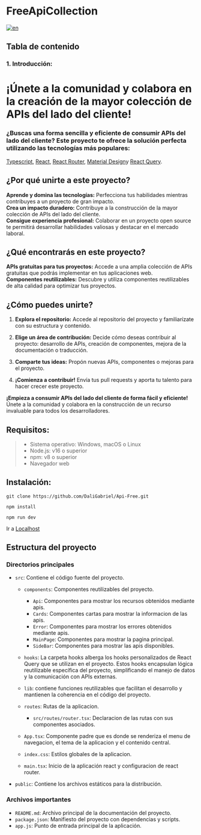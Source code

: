 # FreeApiCollection

[![en](https://img.shields.io/badge/lang-en-red.svg)](https://github.com/jonatasemidio/multilanguage-readme-pattern/blob/master/README.md)

## Tabla de contenido

### **1. Introducción:**

# **¡Únete a la comunidad y colabora en la creación de la mayor colección de APIs del lado del cliente!**

### **¿Buscas una forma sencilla y eficiente de consumir APIs del lado del cliente?** Este proyecto te ofrece la solución perfecta utilizando las tecnologías más populares:

<a href="https://www.typescriptlang.org/" target="_blank" rel="noopener noreferrer">Typescript</a>,
<a href="https://react.dev/" target="_blank" rel="noopener noreferrer">React</a>,
<a href="https://reactrouter.com/en/main" target="_blank" rel="noopener noreferrer">React Router</a>,
<a href="https://mui.com/" target="_blank" rel="noopener noreferrer">Material Design</a>y
<a href="https://tanstack.com/query/v3/" target="_blank" rel="noopener noreferrer">React Query</a>.

## **¿Por qué unirte a este proyecto?**

**Aprende y domina las tecnologías:** Perfecciona tus habilidades mientras contribuyes a un proyecto de gran impacto.
<br>
**Crea un impacto duradero:** Contribuye a la construcción de la mayor colección de APIs del lado del cliente.
<br>
**Consigue experiencia profesional:** Colaborar en un proyecto open source te permitirá desarrollar habilidades valiosas y destacar en el mercado laboral.

## **¿Qué encontrarás en este proyecto?**

**APIs gratuitas para tus proyectos:** Accede a una amplia colección de APIs gratuitas que podrás implementar en tus aplicaciones web.
<br>
**Componentes reutilizables:** Descubre y utiliza componentes reutilizables de alta calidad para optimizar tus proyectos.

## **¿Cómo puedes unirte?**

1. **Explora el repositorio:** Accede al repositorio del proyecto y familiarízate con su estructura y contenido.

2. **Elige un área de contribución:** Decide cómo deseas contribuir al proyecto: desarrollo de APIs, creación de componentes, mejora de la documentación o traducción.

4. **Comparte tus ideas:** Propón nuevas APIs, componentes o mejoras para el proyecto.

5. **¡Comienza a contribuir!** Envía tus pull requests y aporta tu talento para hacer crecer este proyecto.

**¡Empieza a consumir APIs del lado del cliente de forma fácil y eficiente!** Únete a la comunidad y colabora en la construcción de un recurso invaluable para todos los desarrolladores.


## **Requisitos:**

> - Sistema operativo: Windows, macOS o Linux
> - Node.js: v16 o superior
> - npm: v8 o superior
> - Navegador web

## **Instalación:**

```
git clone https://github.com/DaliGabriel/Api-Free.git 
```

```
npm install
```

```
npm run dev
```
Ir a 
<a href="http://localhost:5173" target="_blank" rel="noopener noreferrer">Localhost</a>

## Estructura del proyecto

### Directorios principales

* `src`: Contiene el código fuente del proyecto.
    * `components`: Componentes reutilizables del proyecto.
        * `Api`: Componentes para mostrar los recursos obtenidos mediante apis.
        * `Cards`: Componentes cartas para mostrar la informacion de las apis.
        * `Error`: Componentes para mostrar los errores obtenidos mediante apis.
        * `MainPage`: Componentes para mostrar la pagina principal.
        * `SideBar`: Componentes para mostrar las apis disponibles.
    * `hooks`: La carpeta hooks alberga los hooks personalizados de React Query que se utilizan en el proyecto. Estos hooks encapsulan lógica reutilizable específica del proyecto, simplificando el manejo de datos y la comunicación con APIs externas.
    * `lib`: contiene funciones reutilizables que facilitan el desarrollo y mantienen la coherencia en el código del proyecto.
        
    * `routes`: Rutas de la aplicacion.     
        * `src/routes/router.tsx`: Declaracion de las rutas con sus componentes asociados. 
    * `App.tsx`: Componente padre que es donde se renderiza el menu de navegacion, el tema de la aplicacion y el contenido central.
    * `index.css`: Estilos globales de la aplicacion.
    * `main.tsx`: Inicio de la aplicación react y configuracion de react router.
* `public`: Contiene los archivos estáticos para la distribución.

### Archivos importantes

* `README.md`: Archivo principal de la documentación del proyecto.
* `package.json`: Manifiesto del proyecto con dependencias y scripts.
* `app.js`: Punto de entrada principal de la aplicación.






